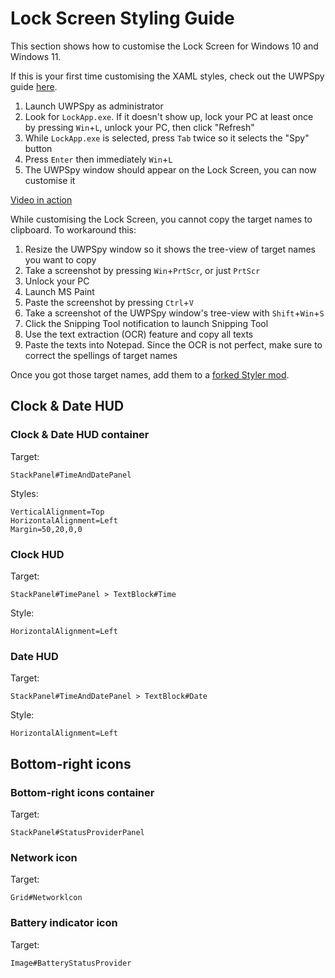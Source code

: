 # Lock Screen Styling Guide
This section shows how to customise the Lock Screen for Windows 10 and Windows 11.

If this is your first time customising the XAML styles, check out the UWPSpy guide [here](https://github.com/bbmaster123/FWFU/blob/main/uwpspy.md).

1. Launch UWPSpy as administrator
2. Look for `LockApp.exe`. If it doesn't show up, lock your PC at least once by pressing `Win`+`L`, unlock your PC, then click "Refresh"
3. While `LockApp.exe` is selected, press `Tab` twice so it selects the "Spy" button
4. Press `Enter` then immediately `Win`+`L`
5. The UWPSpy window should appear on the Lock Screen, you can now customise it

[Video in action](https://drive.google.com/file/d/196NVuEpOtcZAGzzDaRucDCyfrcdYlghp/view?usp=sharing)

While customising the Lock Screen, you cannot copy the target names to clipboard. To workaround this:
1. Resize the UWPSpy window so it shows the tree-view of target names you want to copy
2. Take a screenshot by pressing `Win`+`PrtScr`, or just `PrtScr`
3. Unlock your PC
4. Launch MS Paint
5. Paste the screenshot by pressing `Ctrl`+`V`
6. Take a screenshot of the UWPSpy window's tree-view with `Shift`+`Win`+`S`
7. Click the Snipping Tool notification to launch Snipping Tool
8. Use the text extraction (OCR) feature and copy all texts
9. Paste the texts into Notepad. Since the OCR is not perfect, make sure to correct the spellings of target names

Once you got those target names, add them to a [forked Styler mod](https://github.com/AromaKitsune/Windows-XAML-Styles/blob/main/guides/Forking-Styler-Mod-for-Other-UWP-Apps.md).

## Clock & Date HUD

### Clock & Date HUD container

Target:
```
StackPanel#TimeAndDatePanel
```

Styles:
```
VerticalAlignment=Top
HorizontalAlignment=Left
Margin=50,20,0,0
```

### Clock HUD

Target:
```
StackPanel#TimePanel > TextBlock#Time
```

Style:
```
HorizontalAlignment=Left
```

### Date HUD

Target:
```
StackPanel#TimeAndDatePanel > TextBlock#Date
```

Style:
```
HorizontalAlignment=Left
```

## Bottom-right icons

### Bottom-right icons container

Target:
```
StackPanel#StatusProviderPanel
```

### Network icon

Target:
```
Grid#Networklcon
```

### Battery indicator icon

Target:
```
Image#BatteryStatusProvider
```
